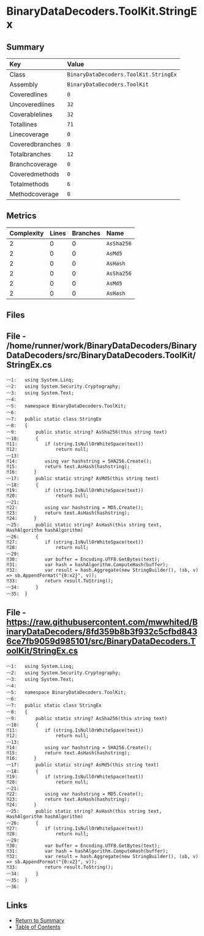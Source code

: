 ﻿# BinaryDataDecoders.ToolKit.StringEx

## Summary

| Key             | Value                                 |
| :-------------- | :------------------------------------ |
| Class           | `BinaryDataDecoders.ToolKit.StringEx` |
| Assembly        | `BinaryDataDecoders.ToolKit`          |
| Coveredlines    | `0`                                   |
| Uncoveredlines  | `32`                                  |
| Coverablelines  | `32`                                  |
| Totallines      | `71`                                  |
| Linecoverage    | `0`                                   |
| Coveredbranches | `0`                                   |
| Totalbranches   | `12`                                  |
| Branchcoverage  | `0`                                   |
| Coveredmethods  | `0`                                   |
| Totalmethods    | `6`                                   |
| Methodcoverage  | `0`                                   |

## Metrics

| Complexity | Lines | Branches | Name       |
| :--------- | :---- | :------- | :--------- |
| 2          | 0     | 0        | `AsSha256` |
| 2          | 0     | 0        | `AsMd5`    |
| 2          | 0     | 0        | `AsHash`   |
| 2          | 0     | 0        | `AsSha256` |
| 2          | 0     | 0        | `AsMd5`    |
| 2          | 0     | 0        | `AsHash`   |

## Files

## File - /home/runner/work/BinaryDataDecoders/BinaryDataDecoders/src/BinaryDataDecoders.ToolKit/StringEx.cs

```CSharp
〰1:   using System.Linq;
〰2:   using System.Security.Cryptography;
〰3:   using System.Text;
〰4:   
〰5:   namespace BinaryDataDecoders.ToolKit;
〰6:   
〰7:   public static class StringEx
〰8:   {
〰9:       public static string? AsSha256(this string text)
〰10:      {
‼11:          if (string.IsNullOrWhiteSpace(text))
‼12:              return null;
〰13:  
‼14:          using var hashstring = SHA256.Create();
‼15:          return text.AsHash(hashstring);
‼16:      }
〰17:      public static string? AsMd5(this string text)
〰18:      {
‼19:          if (string.IsNullOrWhiteSpace(text))
‼20:              return null;
〰21:  
‼22:          using var hashstring = MD5.Create();
‼23:          return text.AsHash(hashstring);
‼24:      }
〰25:      public static string? AsHash(this string text, HashAlgorithm hashAlgorithm)
〰26:      {
‼27:          if (string.IsNullOrWhiteSpace(text))
‼28:              return null;
〰29:  
‼30:          var buffer = Encoding.UTF8.GetBytes(text);
‼31:          var hash = hashAlgorithm.ComputeHash(buffer);
‼32:          var result = hash.Aggregate(new StringBuilder(), (sb, v) => sb.AppendFormat("{0:x2}", v));
‼33:          return result.ToString();
〰34:      }
〰35:  }
```

## File - https://raw.githubusercontent.com/mwwhited/BinaryDataDecoders/8fd359b8b3f932c5cfbd8436ce7fb9059d985101/src/BinaryDataDecoders.ToolKit/StringEx.cs

```CSharp
〰1:   using System.Linq;
〰2:   using System.Security.Cryptography;
〰3:   using System.Text;
〰4:   
〰5:   namespace BinaryDataDecoders.ToolKit;
〰6:   
〰7:   public static class StringEx
〰8:   {
〰9:       public static string? AsSha256(this string text)
〰10:      {
‼11:          if (string.IsNullOrWhiteSpace(text))
‼12:              return null;
〰13:  
‼14:          using var hashstring = SHA256.Create();
‼15:          return text.AsHash(hashstring);
‼16:      }
〰17:      public static string? AsMd5(this string text)
〰18:      {
‼19:          if (string.IsNullOrWhiteSpace(text))
‼20:              return null;
〰21:  
‼22:          using var hashstring = MD5.Create();
‼23:          return text.AsHash(hashstring);
‼24:      }
〰25:      public static string? AsHash(this string text, HashAlgorithm hashAlgorithm)
〰26:      {
‼27:          if (string.IsNullOrWhiteSpace(text))
‼28:              return null;
〰29:  
‼30:          var buffer = Encoding.UTF8.GetBytes(text);
‼31:          var hash = hashAlgorithm.ComputeHash(buffer);
‼32:          var result = hash.Aggregate(new StringBuilder(), (sb, v) => sb.AppendFormat("{0:x2}", v));
‼33:          return result.ToString();
〰34:      }
〰35:  }
〰36:  
```

## Links

* [Return to Summary](Summary.md)
* [Table of Contents](../TOC.md)

